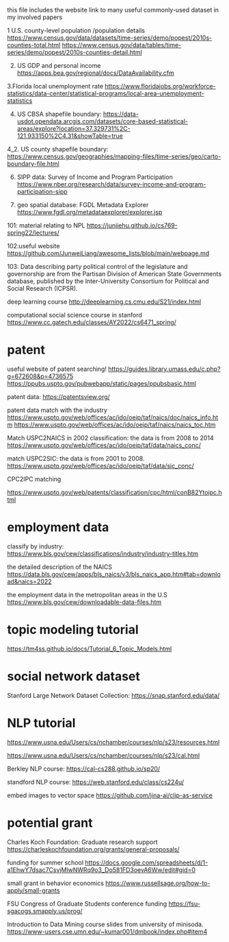 this file includes the website link to many useful commonly-used dataset in my involved papers

1 U.S. county-level population /population details
https://www.census.gov/data/datasets/time-series/demo/popest/2010s-counties-total.html
https://www.census.gov/data/tables/time-series/demo/popest/2010s-counties-detail.html

2. US GDP and personal income 
https://apps.bea.gov/regional/docs/DataAvailability.cfm

3.Florida local unemployment rate
https://www.floridajobs.org/workforce-statistics/data-center/statistical-programs/local-area-unemployment-statistics

4. US CBSA shapefile boundary:
https://data-usdot.opendata.arcgis.com/datasets/core-based-statistical-areas/explore?location=37.329731%2C-121.933150%2C4.31&showTable=true

4_2.  US county shapefile boundary:
https://www.census.gov/geographies/mapping-files/time-series/geo/carto-boundary-file.html


6. SIPP data: Survey of Income and Program Participation
https://www.nber.org/research/data/survey-income-and-program-participation-sipp

7. geo spatial database: FGDL Metadata Explorer
https://www.fgdl.org/metadataexplorer/explorer.jsp

101: material relating to NPL
https://junjiehu.github.io/cs769-spring22/lectures/

102:useful website
https://github.com/JunweiLiang/awesome_lists/blob/main/webpage.md

103: Data describing party political control of the legislature and
governorship are from the Partisan Division of American State Governments database, published by the Inter-University Consortium for
Political and Social Research (ICPSR).

deep learning course 
http://deeplearning.cs.cmu.edu/S21/index.html

computational social science course in stanford
https://www.cc.gatech.edu/classes/AY2022/cs6471_spring/


patent
==

useful website of patent searching!
https://guides.library.umass.edu/c.php?g=672608&p=4736575
https://ppubs.uspto.gov/pubwebapp/static/pages/ppubsbasic.html

patent data:
https://patentsview.org/

patent data match with the industry 
https://www.uspto.gov/web/offices/ac/ido/oeip/taf/naics/doc/naics_info.htm
https://www.uspto.gov/web/offices/ac/ido/oeip/taf/naics/naics_toc.htm

Match USPC2NAICS in 2002 classification: the data is from 2008 to 2014
https://www.uspto.gov/web/offices/ac/ido/oeip/taf/data/naics_conc/ 

match USPC2SIC: the data is from 2001 to 2008.
https://www.uspto.gov/web/offices/ac/ido/oeip/taf/data/sic_conc/


CPC2IPC matching

https://www.uspto.gov/web/patents/classification/cpc/html/conB82Ytoipc.html




employment data
==

classify by industry:
https://www.bls.gov/cew/classifications/industry/industry-titles.htm

the detailed description of the NAICS 
https://data.bls.gov/cew/apps/bls_naics/v3/bls_naics_app.htm#tab=download&naics=2022

the employment data in the metropolitan areas in the U.S
https://www.bls.gov/cew/downloadable-data-files.htm


topic modeling tutorial
==

https://tm4ss.github.io/docs/Tutorial_6_Topic_Models.html


social network dataset
==

Stanford Large Network Dataset Collection: https://snap.stanford.edu/data/

NLP tutorial
==

https://www.usna.edu/Users/cs/nchamber/courses/nlp/s23/resources.html

https://www.usna.edu/Users/cs/nchamber/courses/nlp/s23/cal.html

Berkley NLP course:
https://cal-cs288.github.io/sp20/

standford NLP course:
https://web.stanford.edu/class/cs224u/

embed images to vector space
https://github.com/jina-ai/clip-as-service

potential grant
==


Charles Koch Foundation: Graduate research support
https://charleskochfoundation.org/grants/general-proposals/

funding for summer school
https://docs.google.com/spreadsheets/d/1-a1EhwY7dsac7CsvjMlwNWRq9o3_Do581FD3oevA6Ww/edit#gid=0

small grant in behavior economics
https://www.russellsage.org/how-to-apply/small-grants

FSU Congress of Graduate Students conference funding
https://fsu-sgacogs.smapply.us/prog/

Introduction to Data Mining course slides from university of minisoda.
https://www-users.cse.umn.edu/~kumar001/dmbook/index.php#item4





